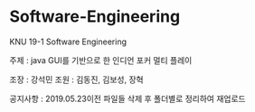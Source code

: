 # Software-Engineering
KNU 19-1 Software Engineering

주제 : java GUI를 기반으로 한 인디언 포커 멀티 플레이

조장 : 강석민
조원 : 김동진, 김보성, 장혁

공지사항 : 2019.05.23이전 파일들 삭제 후 폴더별로 정리하여 재업로드
